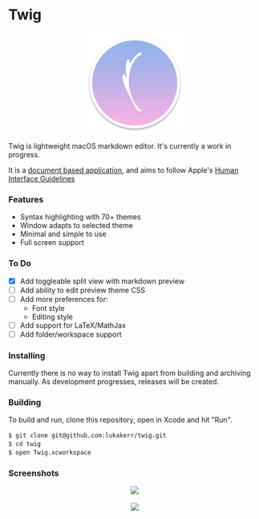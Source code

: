 # Twig

<p align="center">
  <img src="./Twig/Assets.xcassets/AppIcon.appiconset/twig-512.png" width="200">
</p>

Twig is lightweight macOS markdown editor. It's currently a work in progress.

It is a [document based application](https://developer.apple.com/document-based-apps), and aims to follow Apple's [Human Interface Guidelines](https://developer.apple.com/macos/human-interface-guidelines)

### Features

- Syntax highlighting with 70+ themes
- Window adapts to selected theme
- Minimal and simple to use
- Full screen support

### To Do

- [x] Add toggleable split view with markdown preview
- [ ] Add ability to edit preview theme CSS
- [ ] Add more preferences for:
	- Font style
	- Editing style
- [ ] Add support for LaTeX/MathJax
- [ ] Add folder/workspace support

### Installing

Currently there is no way to install Twig apart from building and archiving manually. As development progresses, releases will be created.

### Building

To build and run, clone this repository, open in Xcode and hit "Run".

```bash
$ git clone git@github.com:lukakerr/twig.git
$ cd twig
$ open Twig.xcworkspace
```

### Screenshots

<p align="center">
  <img src="https://i.imgur.com/sKBp65k.png">
</p>

<p align="center">
  <img src="https://i.imgur.com/mtE09Yo.png">
</p>

